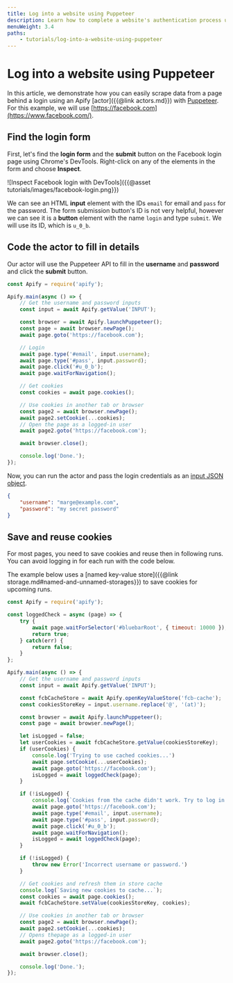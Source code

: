 ```yaml
---
title: Log into a website using Puppeteer
description: Learn how to complete a website's authentication process using headless Chrome and Puppeteer. Automate the filling in of log in details and passwords.
menuWeight: 3.4
paths:
    - tutorials/log-into-a-website-using-puppeteer
---
```


# Log into a website using Puppeteer

In this article, we demonstrate how you can easily scrape data from a page behind a login using an Apify [actor]({{@link actors.md}}) with [Puppeteer](https://pptr.dev/). For this example, we will use [https://facebook.com](https://www.facebook.com/).

## [](#find-the-login-form) Find the login form

First, let's find the **login form** and the **submit** button on the Facebook login page using Chrome's DevTools. Right-click on any of the elements in the form and choose **Inspect**.

![Inspect Facebook login with DevTools]({{@asset tutorials/images/facebook-login.png}})

We can see an HTML **input** element with the IDs `email` for email and `pass` for the password. The form submission button's ID is not very helpful, however we can see it is a **button** element with the name `login` and type `submit`. We will use its ID, which is `u_0_b`.

## [](#code-the-actor-to-fill-in-details) Code the actor to fill in details

Our actor will use the Puppeteer API to fill in the **username** and **password** and click the **submit** button.

```javascript
const Apify = require('apify');

Apify.main(async () => {
    // Get the username and password inputs
    const input = await Apify.getValue('INPUT');

    const browser = await Apify.launchPuppeteer();
    const page = await browser.newPage();
    await page.goto('https://facebook.com');

    // Login
    await page.type('#email', input.username);
    await page.type('#pass', input.password);
    await page.click('#u_0_b');
    await page.waitForNavigation();

    // Get cookies
    const cookies = await page.cookies();

    // Use cookies in another tab or browser
    const page2 = await browser.newPage();
    await page2.setCookie(...cookies);
    // Open the page as a logged-in user
    await page2.goto('https://facebook.com');

    await browser.close();

    console.log('Done.');
});
```

Now, you can run the actor and pass the login credentials as an [input JSON object](https://sdk.apify.com/docs/examples/accept-user-input#docsNav).

```json
{
    "username": "marge@example.com",
    "password": "my secret password"
}
```

## [](#save-and-reuse-cookies) Save and reuse cookies

For most pages, you need to save cookies and reuse then in following runs. You can avoid logging in for each run with the code below.

The example below uses a [named key-value store]({{@link storage.md#named-and-unnamed-storages}}) to save cookies for upcoming runs.

```javascript
const Apify = require('apify');

const loggedCheck = async (page) => {
    try {
        await page.waitForSelector('#bluebarRoot', { timeout: 10000 });
        return true;
    } catch(err) {
        return false;
    }
};

Apify.main(async () => {
    // Get the username and password inputs
    const input = await Apify.getValue('INPUT');

    const fcbCacheStore = await Apify.openKeyValueStore('fcb-cache');
    const cookiesStoreKey = input.username.replace('@', '(at)');

    const browser = await Apify.launchPuppeteer();
    const page = await browser.newPage();

    let isLogged = false;
    let userCookies = await fcbCacheStore.getValue(cookiesStoreKey);
    if (userCookies) {
        console.log('Trying to use cached cookies...')
        await page.setCookie(...userCookies);
        await page.goto('https://facebook.com');
        isLogged = await loggedCheck(page);
    }

    if (!isLogged) {
        console.log(`Cookies from the cache didn't work. Try to log in.`);
        await page.goto('https://facebook.com');
        await page.type('#email', input.username);
        await page.type('#pass', input.password);
        await page.click('#u_0_b');
        await page.waitForNavigation();
        isLogged = await loggedCheck(page);
    }

    if (!isLogged) {
        throw new Error('Incorrect username or password.')
    }

    // Get cookies and refresh them in store cache
    console.log(`Saving new cookies to cache...`);
    const cookies = await page.cookies();
    await fcbCacheStore.setValue(cookiesStoreKey, cookies);

    // Use cookies in another tab or browser
    const page2 = await browser.newPage();
    await page2.setCookie(...cookies);
    // Opens thepage as a logged-in user
    await page2.goto('https://facebook.com');

    await browser.close();

    console.log('Done.');
});
```
